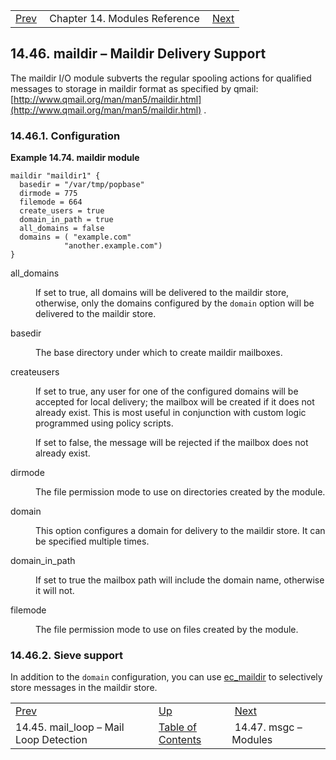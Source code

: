 |     |     |     |
| --- | --- | --- |
| [Prev](modules.mail_loop)  | Chapter 14. Modules Reference |  [Next](modules.msgc) |

## 14.46. maildir – Maildir Delivery Support

<a class="indexterm" name="idp20361616"></a>

The maildir I/O module subverts the regular spooling actions for qualified messages to storage in maildir format as specified by qmail: [http://www.qmail.org/man/man5/maildir.html](http://www.qmail.org/man/man5/maildir.html) .

### 14.46.1. Configuration

<a name="example.maildir.3"></a>

**Example 14.74. maildir module**

```
maildir "maildir1" {
  basedir = "/var/tmp/popbase"
  dirmode = 775
  filemode = 664
  create_users = true
  domain_in_path = true
  all_domains = false
  domains = ( "example.com"
            "another.example.com")
}
```

<dl className="variablelist">

<dt>all_domains</dt>

<dd>

If set to true, all domains will be delivered to the maildir store, otherwise, only the domains configured by the `domain` option will be delivered to the maildir store.

</dd>

<dt>basedir</dt>

<dd>

The base directory under which to create maildir mailboxes.

</dd>

<dt>createusers</dt>

<dd>

If set to true, any user for one of the configured domains will be accepted for local delivery; the mailbox will be created if it does not already exist. This is most useful in conjunction with custom logic programmed using policy scripts.

If set to false, the message will be rejected if the mailbox does not already exist.

</dd>

<dt>dirmode</dt>

<dd>

The file permission mode to use on directories created by the module.

</dd>

<dt>domain</dt>

<dd>

This option configures a domain for delivery to the maildir store. It can be specified multiple times.

</dd>

<dt>domain_in_path</dt>

<dd>

If set to true the mailbox path will include the domain name, otherwise it will not.

</dd>

<dt>filemode</dt>

<dd>

The file permission mode to use on files created by the module.

</dd>

</dl>

### 14.46.2. Sieve support

In addition to the `domain` configuration, you can use [ec_maildir](sieve.ref.ec_maildir "ec_maildir") to selectively store messages in the maildir store.


|     |     |     |
| --- | --- | --- |
| [Prev](modules.mail_loop)  | [Up](modules) |  [Next](modules.msgc) |
| 14.45. mail_loop – Mail Loop Detection  | [Table of Contents](index) |  14.47. msgc – Modules |
